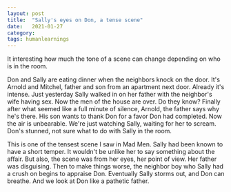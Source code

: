 ```yaml
---
layout: post
title:  "Sally's eyes on Don, a tense scene"
date:   2021-01-27
category: 
tags: humanlearnings
---
```

It interesting how much the tone of a scene can change depending on who is in the room. 

Don and Sally are eating dinner when the neighbors knock on the door. It's Arnold and Mitchel, father and son from an apartment next door. Already it's intense. Just yesterday Sally walked in on her father with the neighbor's wife having sex. Now the men of the house are over. Do they know? Finally after what seemed like a full minute of silence, Arnold, the father says why he's there. His son wants to thank Don for a favor Don had completed. Now the air is  unbearable. We're just watching Sally, waiting for her to scream. Don's stunned, not sure what to do with Sally in the room. 

This is one of the tensest scene I saw in Mad Men. Sally had been known to have a short temper. It wouldn't be unlike her to say something about the affair. But also, the scene was from her eyes, her point of view. Her father was disguising. Then to make things worse, the neighbor boy who Sally had a crush on begins to appraise Don. Eventually Sally storms out, and Don can breathe. And we look at Don like a pathetic father.